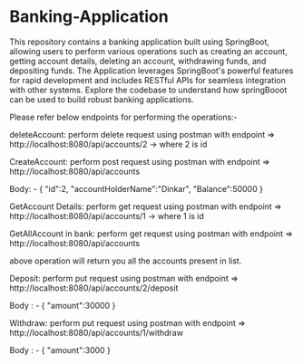 # Banking-Application
This repository contains a banking application built using SpringBoot, allowing users to perform various operations such as creating an account, getting account details, deleting an account, withdrawing funds, and depositing funds. 
The Application leverages SpringBoot's powerful features for rapid development and includes RESTful APIs for seamless integration with other systems. Explore the codebase to understand how springBooot can be used to build robust banking applications.

Please refer below endpoints for performing the operations:-

deleteAccount: perform delete request using postman with endpoint => http://localhost:8080/api/accounts/2 -> where 2 is id

CreateAccount: perform post request using postman with endpoint => http://localhost:8080/api/accounts

Body: - {
    "id":2,
    "accountHolderName":"Dinkar",
    "Balance":50000
}

GetAccount Details: perform get request using postman with endpoint => http://localhost:8080/api/accounts/1 -> where 1 is id

GetAllAccount in bank: perform get request using postman with endpoint => http://localhost:8080/api/accounts

above operation will return you all the accounts present in list.

Deposit: perform put request using postman with endpoint => http://localhost:8080/api/accounts/2/deposit

Body : - {
    "amount":30000
}

Withdraw: perform put request using postman with endpoint => http://localhost:8080/api/accounts/1/withdraw

Body : - {
    "amount":3000
}
